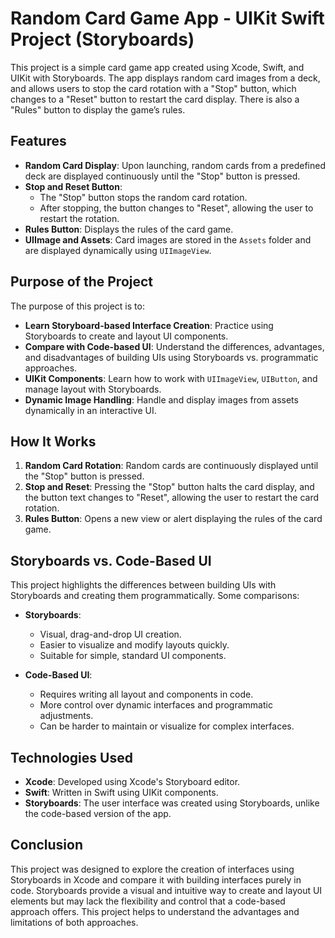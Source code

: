 # Random Card Game App - UIKit Swift Project (Storyboards)

This project is a simple card game app created using Xcode, Swift, and UIKit with Storyboards. The app displays random card images from a deck, and allows users to stop the card rotation with a "Stop" button, which changes to a "Reset" button to restart the card display. There is also a "Rules" button to display the game’s rules.

## Features

- **Random Card Display**: Upon launching, random cards from a predefined deck are displayed continuously until the "Stop" button is pressed.
- **Stop and Reset Button**: 
  - The "Stop" button stops the random card rotation.
  - After stopping, the button changes to "Reset", allowing the user to restart the rotation.
- **Rules Button**: Displays the rules of the card game.
- **UIImage and Assets**: Card images are stored in the `Assets` folder and are displayed dynamically using `UIImageView`.

## Purpose of the Project

The purpose of this project is to:

- **Learn Storyboard-based Interface Creation**: Practice using Storyboards to create and layout UI components.
- **Compare with Code-based UI**: Understand the differences, advantages, and disadvantages of building UIs using Storyboards vs. programmatic approaches.
- **UIKit Components**: Learn how to work with `UIImageView`, `UIButton`, and manage layout with Storyboards.
- **Dynamic Image Handling**: Handle and display images from assets dynamically in an interactive UI.

## How It Works

1. **Random Card Rotation**: Random cards are continuously displayed until the "Stop" button is pressed.
2. **Stop and Reset**: Pressing the "Stop" button halts the card display, and the button text changes to "Reset", allowing the user to restart the card rotation.
3. **Rules Button**: Opens a new view or alert displaying the rules of the card game.

## Storyboards vs. Code-Based UI

This project highlights the differences between building UIs with Storyboards and creating them programmatically. Some comparisons:

- **Storyboards**: 
  - Visual, drag-and-drop UI creation.
  - Easier to visualize and modify layouts quickly.
  - Suitable for simple, standard UI components.
  
- **Code-Based UI**:
  - Requires writing all layout and components in code.
  - More control over dynamic interfaces and programmatic adjustments.
  - Can be harder to maintain or visualize for complex interfaces.

## Technologies Used

- **Xcode**: Developed using Xcode's Storyboard editor.
- **Swift**: Written in Swift using UIKit components.
- **Storyboards**: The user interface was created using Storyboards, unlike the code-based version of the app.

## Conclusion

This project was designed to explore the creation of interfaces using Storyboards in Xcode and compare it with building interfaces purely in code. Storyboards provide a visual and intuitive way to create and layout UI elements but may lack the flexibility and control that a code-based approach offers. This project helps to understand the advantages and limitations of both approaches.
